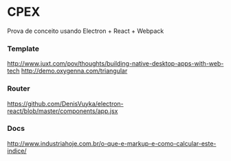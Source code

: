 # CPEX

Prova de conceito usando Electron + React + Webpack

### Template
http://www.juxt.com/pov/thoughts/building-native-desktop-apps-with-web-tech
http://demo.oxygenna.com/triangular

### Router
https://github.com/DenisVuyka/electron-react/blob/master/components/app.jsx


### Docs
http://www.industriahoje.com.br/o-que-e-markup-e-como-calcular-este-indice/
